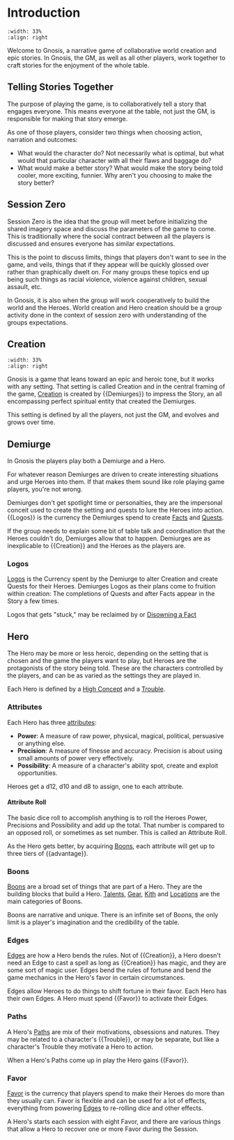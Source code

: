 # Introduction


```{image} /_static/dragonwatch.jpg
:width: 33%
:align: right
```


Welcome to Gnosis, a narrative game of collaborative world 
creation and epic stories.  In Gnosis, the GM, as well as all 
other players, work together to craft stories for the enjoyment
of the whole table.

## Telling Stories Together

The purpose of playing the game, is to collaboratively tell a 
story that engages everyone. This means everyone at the table, 
not just the GM, is responsible for making that story emerge.

As one of those players, consider two things when choosing 
action, narration and outcomes: 

* What would the character do?  Not necessarily what is optimal, but 
what would that particular character with all their flaws and baggage
do?
* What would make a better story?  What would make the story being 
told cooler, more exciting, funnier.  Why aren't you choosing to 
make the story better?

## Session Zero

Session Zero is the idea that the group will meet before
initializing the shared imagery space
and discuss the parameters of the game to come.  This is 
traditionally where the social contract between all the players is 
discussed and ensures everyone has similar expectations.  

This is the 
point to discuss limits, things that players don't want to see in the game,
and veils, things that if they appear will be quickly glossed over 
rather than graphically dwelt on.  For many groups these topics end up 
being such things as racial violence, violence against children, sexual 
assault, etc.

In Gnosis, it is also when the group will work cooperatively to build the 
world and the Heroes.  World creation and Hero creation should be a group 
activity done in the context of session zero with understanding of 
the groups expectations.

## Creation

```{image} _static/portal.jpg
:width: 33%
:align: right
```


Gnosis is a game that leans toward an epic and heroic tone, but it works
with any setting.  That setting is called Creation and in the central framing
of the game, [Creation](world_creation/world_creation.md) is created by {{Demiurges}} to impress the Story, an 
all encompassing perfect spiritual entity that created the Demiurges.

This setting is defined by all the players, not just the GM, and evolves and 
grows over time.  

## Demiurge

In 
Gnosis the players play both a Demiurge and a Hero.  

For whatever reason Demiurges are driven to create interesting situations 
and urge Heroes into them.  If that makes them sound like role playing 
game players, you're not wrong. 

Demiurges don't get spotlight time or personalties, 
they are the impersonal conceit used to create the 
setting and quests to lure the Heroes into action. {{Logos}} is the 
currency the Demiurges spend to create [Facts](world_creation/facts.md) and 
[Quests](hero_creation/quests.md).

If the group needs to explain some bit of table talk and coordination
that the Heroes couldn't do, Demiurges allow that to happen.
Demiurges are as inexplicable to {{Creation}} and the Heroes
as the players are.

### Logos

[Logos](tools/currency.md#logos) 
is the Currency spent by the Demiurge to alter Creation
and create Quests for their Heroes.  Demiurges  Logos
as their plans come to fruition within creation: The completions of Quests
and after Facts appear in the Story a few times.

Logos that gets "stuck," may be reclaimed by 
[](hero_creation/quests.md#abandoning-a-quest) or 
[Disowning a Fact](world_creation/facts.md#disowned-facts)

## Hero

The Hero may be more or less heroic, depending on the setting that 
is chosen and the game the players want to play, but Heroes are the 
protagonists of the story being told.  These are the characters 
controlled by the players, and can be as varied as the settings
they are played in.

Each Hero is defined by a 
[High Concept](hero_creation/character_creation.md#high-concept)
and a [Trouble](hero_creation/character_creation.md#trouble).

### Attributes

Each Hero has three [attributes](hero_creation/attributes.md): 

* **Power**: A measure of raw power, physical, magical, political, persuasive or anything else.
* **Precision**: A measure of finesse and accuracy.  Precision is about using small amounts of power very effectively.
* **Possibility**: A measure of a character's ability spot, create and exploit opportunities.

Heroes get a d12, d10 and d8 to assign, one to each attribute.

#### Attribute Roll

The basic dice roll to accomplish anything is to roll the Heroes 
Power, Precisions and Possibility and add up the total. 
That number is compared to an opposed roll, or sometimes as set number.
This is called an Attribute Roll.

As the Hero gets better, by acquiring [Boons](hero_creation/boons/boons.md), each attribute will get up to
three tiers of {{advantage}}. 

### Boons

[Boons](hero_creation/boons/boons.md)
are a broad set of things that are part of a Hero.
They are the building blocks that build a Hero.
[Talents](hero_creation/boons/talents.md), 
[Gear](hero_creation/boons/gear.md), 
[Kith](hero_creation/boons/kith.md) and
[Locations](hero_creation/boons/location.md)
are the main categories of Boons.

Boons are narrative and unique.  There is an infinite set of Boons, 
the only limit is a player's imagination and 
the credibility of the table.

### Edges

[Edges](hero_creation/edges.md) are how a Hero bends the rules. 
Not of {{Creation}}, a Hero doesn't 
need an Edge to cast a spell as long as {{Creation}} has magic, and they are 
some sort of magic user.  Edges bend the rules of fortune and 
bend the game mechanics in the Hero's favor in certain circumstances.

Edges allow Heroes to do things to shift fortune in their favor.
Each Hero has their own Edges.  A Hero must spend {{Favor}}
to activate their Edges.

### Paths

A Hero's 
[Paths](hero_creation/paths.md)
 are mix of their motivations, obsessions and natures. 
They may be related to a character's {{Trouble}}, or may be separate, 
but like a character's Trouble they motivate a Hero to action.  

When a Hero's Paths come up in play the Hero gains {{Favor}}.

### Favor

[Favor](tools/currency.md#favor) 
is the currency that players spend to make their Heroes do more 
than they usually can.  Favor is flexible and can be used for a lot 
of effects, everything from powering [Edges](hero_creation/edges.md)
to re-rolling dice and other effects.

A Hero's starts each session with eight Favor, and there are various 
things that allow a Hero to recover one or more Favor during the 
Session.

